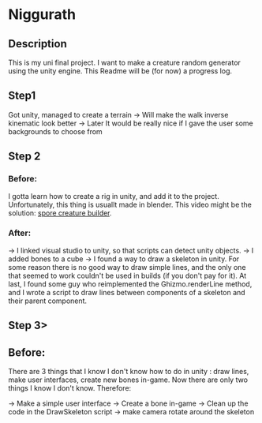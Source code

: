 # Niggurath

## Description

This is my uni final project. I want to make a creature random generator using
the unity engine. This Readme will be (for now) a progress log.

## Step1

Got unity, managed to create a terrain 
-> Will make the walk inverse kinematic look better
-> Later It would be really nice if I gave the user some backgrounds to choose from

## Step 2

### Before:
I gotta learn how to create a rig in unity, and add it to the project. Unfortunately, this thing is usuallt made in blender. This video might be the solution:
[spore creature builder](https://www.youtube.com/watch?v=Br_SQAc87s8).

### After:
-> I linked visual studio to unity, so that scripts can detect unity objects.
-> I added bones to a cube
-> I found a way to draw a skeleton in unity. For some reason there is no good way to draw simple lines, and the only one that seemed to work couldn't be used in builds (if you don't pay for it). At last, I found some guy who reimplemented the Ghizmo.renderLine method, and I wrote a script to draw lines between components of a skeleton and their parent component.

## Step 3>

## Before:
There are 3 things that I know I don't know how to do in unity : draw lines, make user interfaces, create new bones in-game. Now there are only two things I know I don't know. Therefore:

-> Make a simple user interface
-> Create a bone in-game
-> Clean up the code in the DrawSkeleton script
-> make camera rotate around the skeleton
